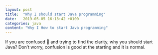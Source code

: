```yaml
---
layout: post
title:  "Why I should start Java programming"
date:   2019-05-05 16:13:42 +0100
categories: java
content: "Why I How to start Java programming"
---
```


<p class="post-content">

If you are confused 🤔 and trying to find the clarity, why you should start Java? Don’t worry, confusion is good at the starting and it is normal. 

</p>

<!-- <span class="file-name">Main.java</span>
 <pre><code class="java">
    class Simple{  
        public static void main(String args[]){  
            System.out.println("Hello Java");  
        }  
    } 
  </code></pre> -->
